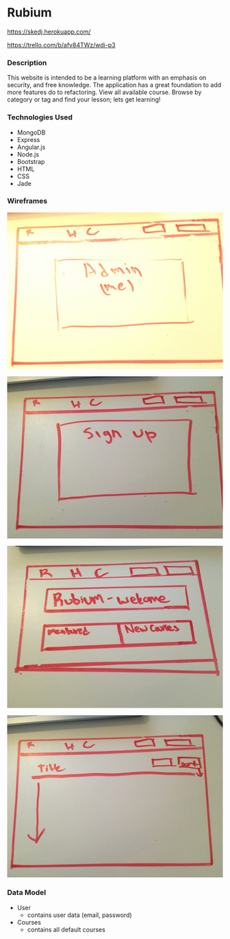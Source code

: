 # Rubium

https://skedj.herokuapp.com/

https://trello.com/b/afv84TWz/wdi-p3

### Description

This website is intended to be a learning platform with an emphasis on security, and free knowledge. The application has a great foundation to add more features do to refactoring. View all available course. Browse by category or tag and find your lesson; lets get learning!

### Technologies Used

- MongoDB
- Express
- Angular.js
- Node.js
- Bootstrap
- HTML
- CSS
- Jade


### Wireframes

  ![first_screen](wireframes/FullSizeRender.jpg)

 ![second_screen](wireframes/FullSizeRender[1].jpg)

 ![third_screen](wireframes/IMG_0268.jpg)

 ![fourth_screen](wireframes/IMG_0269.jpg)

### Data Model


- User
  - contains user data (email, password)
- Courses
  - contains all default courses
